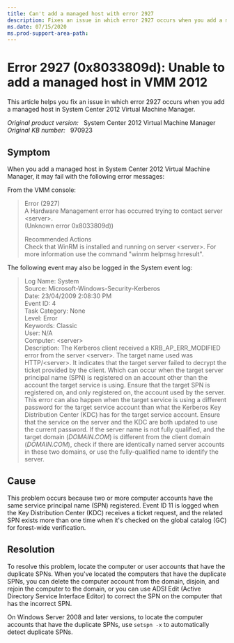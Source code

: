```yaml
---
title: Can't add a managed host with error 2927
description: Fixes an issue in which error 2927 occurs when you add a managed host in Virtual Machine Manager.
ms.date: 07/15/2020
ms.prod-support-area-path: 
---
```

# Error 2927 (0x8033809d): Unable to add a managed host in VMM 2012

This article helps you fix an issue in which error 2927 occurs when you add a managed host in System Center 2012 Virtual Machine Manager.

_Original product version:_ &nbsp; System Center 2012 Virtual Machine Manager  
_Original KB number:_ &nbsp; 970923

## Symptom

When you add a managed host in System Center 2012 Virtual Machine Manager, it may fail with the following error messages:

From the VMM console:

> Error (2927)  
> A Hardware Management error has occurred trying to contact server \<server>.  
> (Unknown error 0x8033809d))
>
> Recommended Actions  
> Check that WinRM is installed and running on server \<server>. For more information use the command "winrm helpmsg hrresult".

The following event may also be logged in the System event log:

> Log Name: System  
> Source: Microsoft-Windows-Security-Kerberos  
> Date: 23/04/2009 2:08:30 PM  
> Event ID: 4  
> Task Category: None  
> Level: Error  
> Keywords: Classic  
> User: N/A  
> Computer: \<server>  
> Description: The Kerberos client received a KRB_AP_ERR_MODIFIED error from the server \<server>. The target name used was HTTP/\<server>. It indicates that the target server failed to decrypt the ticket provided by the client. Which can occur when the target server principal name (SPN) is registered on an account other than the account the target service is using. Ensure that the target SPN is registered on, and only registered on, the account used by the server. This error can also happen when the target service is using a different password for the target service account than what the Kerberos Key Distribution Center (KDC) has for the target service account. Ensure that the service on the server and the KDC are both updated to use the current password. If the server name is not fully qualified, and the target domain (*DOMAIN.COM*) is different from the client domain (*DOMAIN.COM*), check if there are identically named server accounts in these two domains, or use the fully-qualified name to identify the server.

## Cause

This problem occurs because two or more computer accounts have the same service principal name (SPN) registered. Event ID 11 is logged when the Key Distribution Center (KDC) receives a ticket request, and the related SPN exists more than one time when it's checked on the global catalog (GC) for forest-wide verification.

## Resolution

To resolve this problem, locate the computer or user accounts that have the duplicate SPNs. When you've located the computers that have the duplicate SPNs, you can delete the computer account from the domain, disjoin, and rejoin the computer to the domain, or you can use ADSI Edit (Active Directory Service Interface Editor) to correct the SPN on the computer that has the incorrect SPN.

On Windows Server 2008 and later versions, to locate the computer accounts that have the duplicate SPNs, use `setspn -x` to automatically detect duplicate SPNs.
